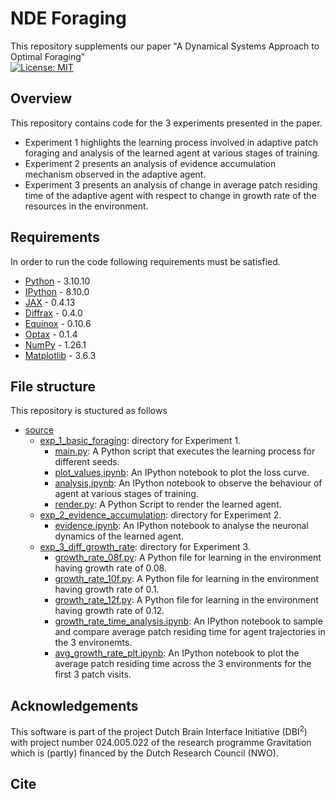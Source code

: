 # NDE Foraging
This repository supplements our paper "A Dynamical Systems Approach to Optimal Foraging"</br>
[![License: MIT](https://img.shields.io/badge/License-MIT-yellow.svg)](https://opensource.org/licenses/MIT)

## Overview
This repository contains code for the 3 experiments presented in the paper. </br>
- Experiment 1 highlights the learning process involved in adaptive patch foraging and analysis of the learned agent at various stages of training. </br>
- Experiment 2 presents an analysis of evidence accumulation mechanism observed in the adaptive agent. </br>
- Experiment 3 presents an analysis of change in average patch residing time of the adaptive agent with respect to change in growth rate of the resources in the environment.</br>

## Requirements
In order to run the code following requirements must be satisfied. </br>
- [Python](https://www.python.org/downloads/) - 3.10.10
- [IPython](https://ipython.org/) - 8.10.0
- [JAX](https://jax.readthedocs.io/en/latest/installation.html) - 0.4.13
- [Diffrax](https://github.com/patrick-kidger/diffrax) - 0.4.0
- [Equinox](https://github.com/patrick-kidger/equinox) - 0.10.6
- [Optax](https://github.com/google-deepmind/optax) - 0.1.4
- [NumPy](https://numpy.org/install/) - 1.26.1
- [Matplotlib](https://matplotlib.org/) - 3.6.3

## File structure
This repository is stuctured as follows
- [source]()
    - [exp_1_basic_foraging](): directory for Experiment 1.
        - [main.py](): A Python script that executes the learning process for different seeds.
        - [plot_values,ipynb](): An IPython notebook to plot the loss curve.
        - [analysis,ipynb](): An IPython notebook to observe the behaviour of agent at various stages of training.
        - [render.py](): A Python Script to render the learned agent.
    - [exp_2_evidence_accumulation](): directory for Experiment 2.
        - [evidence.ipynb](): An IPython notebook to analyse the neuronal dynamics of the learned agent.
    - [exp_3_diff_growth_rate](): directory for Experiment 3.
        - [growth_rate_08f.py](): A Python file for learning in the environment having growth rate of 0.08.
        - [growth_rate_10f.py](): A Python file for learning in the environment having growth rate of 0.1.
        - [growth_rate_12f.py](): A Python file for learning in the environment having growth rate of 0.12.
        - [growth_rate_time_analysis.ipynb](): An IPython notebook to sample and compare average patch residing time for agent trajectories in the 3 environemts.
        - [avg_growth_rate_plt.ipynb](): An IPython notebook to plot the average patch residing time across the 3 environments for the first 3 patch visits.

      
      
## Acknowledgements
This software is part of the project Dutch Brain Interface Initiative (DBI<sup>2</sup>) with project number 024.005.022 of the research programme Gravitation which is (partly) financed by the Dutch Research Council (NWO).

## Cite
